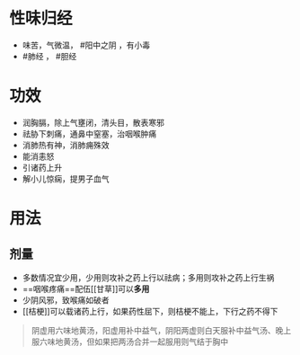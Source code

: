 # 性味归经
- 味苦，气微温， #阳中之阴 ，有小毒
-  #肺经 ， #胆经 
# 功效
- 润胸膈，除上气壅闭，清头目，散表寒邪
- 祛胁下刺痛，通鼻中窒塞，治咽喉肿痛
- 消肺热有神，消肺痈殊效
- 能消恚怒
- 引诸药上升
- 解小儿惊痫，提男子血气
# 用法
## 剂量
- 多数情况宜少用，少用则攻补之药上行以祛病；多用则攻补之药上行生祸
- ==咽喉疼痛==配伍[[甘草]]可以**多用**
- 少阴风邪，致喉痛如破者
- [[桔梗]]可以载诸药上行，如果药性屈下，则桔梗不能上，下行之药不得下
>阴虚用六味地黄汤，阳虚用补中益气，阴阳两虚则白天服补中益气汤、晚上服六味地黄汤，但如果把两汤合并一起服用则气结于胸中
